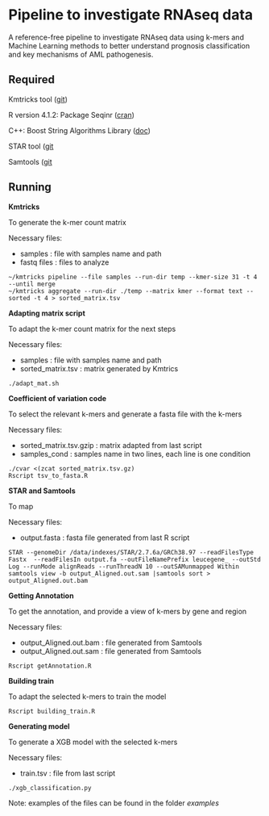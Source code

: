 # Pipeline to investigate RNAseq data

A reference-free pipeline to investigate RNAseq data using k-mers and Machine Learning methods to better understand prognosis classification and key mechanisms of AML pathogenesis.

## Required
Kmtricks tool ([git](<https://github.com/tlemane/kmtricks/>))

R version 4.1.2: Package Seqinr ([cran](<https://cran.r-project.org/web/packages/seqinr/index.html>))

C++: Boost String Algorithms Library ([doc](<https://www.boost.org/doc/libs/1_81_0/doc/html/string_algo/reference.html#header.boost.algorithm.string_hpp>))

STAR tool ([git](<https://github.com/alexdobin/STAR>)

Samtools ([git](https://github.com/samtools/samtools>)


## Running
**Kmtricks**

To generate the k-mer count matrix

Necessary files:
- samples : file with samples name and path
- fastq files : files to analyze

```
~/kmtricks pipeline --file samples --run-dir temp --kmer-size 31 -t 4 --until merge
~/kmtricks aggregate --run-dir ./temp --matrix kmer --format text --sorted -t 4 > sorted_matrix.tsv
```

**Adapting matrix script**

To adapt the k-mer count matrix for the next steps

Necessary files:
- samples : file with samples name and path
- sorted_matrix.tsv : matrix generated by Kmtrics

```
./adapt_mat.sh
```

**Coefficient of variation code**

To select the relevant k-mers and generate a fasta file with the k-mers

Necessary files:
- sorted_matrix.tsv.gzip : matrix adapted from last script
- samples_cond : samples name in two lines, each line is one condition

```
./cvar <(zcat sorted_matrix.tsv.gz)
Rscript tsv_to_fasta.R
```

**STAR and Samtools**

To map 

Necessary files:
- output.fasta : fasta file generated from last R script

```
STAR --genomeDir /data/indexes/STAR/2.7.6a/GRCh38.97 --readFilesType Fastx  --readFilesIn output.fa --outFileNamePrefix leucegene_ --outStd Log --runMode alignReads --runThreadN 10 --outSAMunmapped Within
samtools view -b output_Aligned.out.sam |samtools sort > output_Aligned.out.bam	
```

**Getting Annotation**

To get the annotation, and provide a view of k-mers by gene and region

Necessary files:
- output_Aligned.out.bam : file generated from Samtools
- output_Aligned.out.sam : file generated from Samtools

```
Rscript getAnnotation.R
```

**Building train**

To adapt the selected k-mers to train the model

```
Rscript building_train.R
```

**Generating model**

To generate a XGB model with the selected k-mers

Necessary files:
- train.tsv : file from last script

```
./xgb_classification.py
```



Note: examples of the files can be found in the folder *examples*
